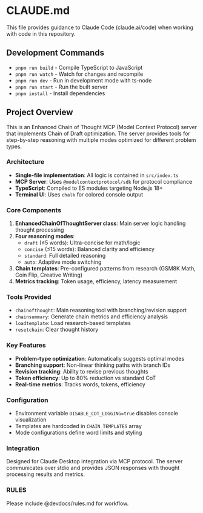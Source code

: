 # CLAUDE.md

This file provides guidance to Claude Code (claude.ai/code) when working with code in this repository.

## Development Commands

- `pnpm run build` - Compile TypeScript to JavaScript
- `pnpm run watch` - Watch for changes and recompile
- `pnpm run dev` - Run in development mode with ts-node
- `pnpm run start` - Run the built server
- `pnpm install` - Install dependencies

## Project Overview

This is an Enhanced Chain of Thought MCP (Model Context Protocol) server that implements Chain of Draft optimization. The server provides tools for step-by-step reasoning with multiple modes optimized for different problem types.

### Architecture

- **Single-file implementation**: All logic is contained in `src/index.ts`
- **MCP Server**: Uses `@modelcontextprotocol/sdk` for protocol compliance
- **TypeScript**: Compiled to ES modules targeting Node.js 18+
- **Terminal UI**: Uses `chalk` for colored console output

### Core Components

1. **EnhancedChainOfThoughtServer class**: Main server logic handling thought processing
2. **Four reasoning modes**: 
   - `draft` (≤5 words): Ultra-concise for math/logic
   - `concise` (≤15 words): Balanced clarity and efficiency
   - `standard`: Full detailed reasoning
   - `auto`: Adaptive mode switching
3. **Chain templates**: Pre-configured patterns from research (GSM8K Math, Coin Flip, Creative Writing)
4. **Metrics tracking**: Token usage, efficiency, latency measurement

### Tools Provided

- `chainofthought`: Main reasoning tool with branching/revision support
- `chainsummary`: Generate chain metrics and efficiency analysis
- `loadtemplate`: Load research-based templates
- `resetchain`: Clear thought history

### Key Features

- **Problem-type optimization**: Automatically suggests optimal modes
- **Branching support**: Non-linear thinking paths with branch IDs
- **Revision tracking**: Ability to revise previous thoughts
- **Token efficiency**: Up to 80% reduction vs standard CoT
- **Real-time metrics**: Tracks words, tokens, efficiency

### Configuration

- Environment variable `DISABLE_COT_LOGGING=true` disables console visualization
- Templates are hardcoded in `CHAIN_TEMPLATES` array
- Mode configurations define word limits and styling

### Integration

Designed for Claude Desktop integration via MCP protocol. The server communicates over stdio and provides JSON responses with thought processing results and metrics.

### RULES

Please include @devdocs/rules.md for workflow.
